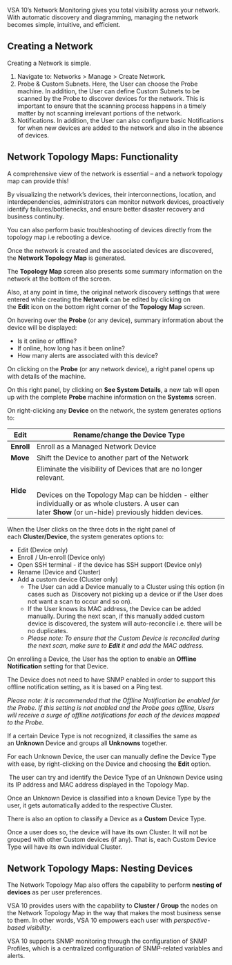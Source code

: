 VSA 10’s Network Monitoring gives you total visibility across your network. With automatic discovery and diagramming, managing the network becomes simple, intuitive, and efficient.

## Creating a Network
Creating a Network is simple. 
1. Navigate to: Networks > Manage > Create Network.
2. Probe & Custom Subnets. Here, the User can choose the Probe machine. In addition, the User can define Custom  Subnets to be scanned by the Probe to discover devices for the network. This is important to ensure that the scanning process happens in a timely matter by not scanning irrelevant portions of the network. 
3. Notifications. In addition, the User can also configure basic Notifications for when new devices are added to the network and also in the absence of devices.

## Network Topology Maps: Functionality
A comprehensive view of the network is essential – and a network topology map can provide this!

By visualizing the network’s devices, their interconnections, location, and interdependencies, administrators can monitor network devices, proactively identify failures/bottlenecks, and ensure better disaster recovery and business continuity.

You can also perform basic troubleshooting of devices directly from the topology map i.e rebooting a device.

Once the network is created and the associated devices are discovered, the **Network Topology Map** is generated.

The **Topology Map** screen also presents some summary information on the network at the bottom of the screen. 

Also, at any point in time, the original network discovery settings that were entered while creating the **Network** can be edited by clicking on the **Edit** icon on the bottom right corner of the **Topology Map** screen.

On hovering over the **Probe** (or any device), summary information about the device will be displayed:

- Is it online or offline?
- If online, how long has it been online?
- How many alerts are associated with this device?

On clicking on the **Probe** (or any network device), a right panel opens up with details of the machine.

On this right panel, by clicking on **See System Details**, a new tab will open up with the complete **Probe** machine information on the **Systems** screen.

On right-clicking any **Device** on the network, the system generates options to:

| **Edit**   | Rename/change the Device Type                                                                                                                                                                                                       |
| ---------- | ----------------------------------------------------------------------------------------------------------------------------------------------------------------------------------------------------------------------------------- |
| **Enroll** | Enroll as a Managed Network Device                                                                                                                                                                                                  |
| **Move**   | Shift the Device to another part of the Network                                                                                                                                                                                     |
| **Hide**   | Eliminate the visibility of Devices that are no longer relevant.  <br>  <br>Devices on the Topology Map can be hidden - either individually or as whole clusters. A user can later **Show** (or un-hide) previously hidden devices. |
When the User clicks on the three dots in the right panel of each **Cluster/Device**, the system generates options to: 

- Edit (Device only)
- Enroll / Un-enroll (Device only)
- Open SSH terminal - if the device has SSH support (Device only)
- Rename (Device and Cluster)
- Add a custom device (Cluster only)
    - The User can add a Device manually to a Cluster using this option (in cases such as  Discovery not picking up a device or if the User does not want a scan to occur and so on). 
    - If the User knows its MAC address, the Device can be added manually. During the next scan, if this manually added custom device is discovered, the system will auto-reconcile i.e. there will be no duplicates.  
    - _Please note: To ensure that the Custom Device is reconciled during the next scan, make sure to **Edit** it and add the MAC address._

On enrolling a Device, the User has the option to enable an **Offline Notification** setting for that Device. 

The Device does not need to have SNMP enabled in order to support this offline notification setting, as it is based on a Ping test.

_Please note: It is recommended that the Offline Notification be enabled for the Probe. If this setting is not enabled and the Probe goes offline, Users will receive a surge of offline notifications for each of the devices mapped to the Probe._

If a certain Device Type is not recognized, it classifies the same as an **Unknown** Device and groups all **Unknowns** together. 

For each Unknown Device, the user can manually define the Device Type with ease, by right-clicking on the Device and choosing the **Edit** option. 

 The user can try and identify the Device Type of an Unknown Device using its IP address and MAC address displayed in the Topology Map. 

Once an Unknown Device is classified into a known Device Type by the user, it gets automatically added to the respective Cluster.

There is also an option to classify a Device as a **Custom** Device Type. 

Once a user does so, the device will have its own Cluster. It will not be grouped with other Custom devices (if any). That is, each Custom Device Type will have its own individual Cluster.

## Network Topology Maps: Nesting Devices

The Network Topology Map also offers the capability to perform **nesting of devices** as per user preferences. 

VSA 10 provides users with the capability to **Cluster / Group** the nodes on the Network Topology Map in the way that makes the most business sense to them. In other words, VSA 10 empowers each user with _perspective-based visibility_.

VSA 10 supports SNMP monitoring through the configuration of SNMP Profiles, which is a centralized configuration of SNMP-related variables and alerts.